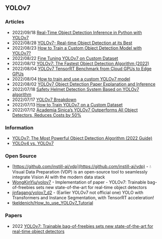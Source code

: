 ## YOLOv7



### Articles
- 2022/09/18 [Real-Time Object Detection Inference in Python with YOLOv7](https://stackabuse.com/real-time-object-detection-inference-in-python-with-yolov7/)
- 2022/08/28 [YOLOv7- Real-time Object Detection at its Best](https://easydailycrypto.com/yolov7-real-time-object-detection-at-its-best/)
- 2022/08/23 [How to Train a Custom Object Detection Model with YOLOv7?](https://www.analyticsvidhya.com/blog/2022/08/how-to-train-a-custom-object-detection-model-with-yolov7/)
- 2022/08/22 [Fine Tuning YOLOv7 on Custom Dataset](https://learnopencv.com/fine-tuning-yolov7-on-custom-dataset/)
- 2022/08/12 [YOLOv7: The Fastest Object Detection Algorithm (2022)](https://aiexpress.io/yolov7-the-fastest-object-detection-algorithm-2022/)
- 2022/08/04 [YOLOv7 TensorRT Benchmark from Cloud GPUs to Edge GPUs](https://www.seeedstudio.com/blog/2022/08/04/yolov7-tensorrt-benchmark-from-cloud-gpus-to-edge-gpus/)
- 2022/08/04 [How to train and use a custom YOLOv7 model](https://blog.paperspace.com/yolov7/)
- 2022/08/02 [YOLOv7 Object Detection Paper Explanation and Inference](https://learnopencv.com/yolov7-object-detection-paper-explanation-and-inference/)
- 2022/07/18 [Safety Helmet Detection System Based on YOLOv7 algorithm](https://www.hackster.io/shahizat/safety-helmet-detection-system-based-on-yolov7-algorithm-3d4cef)
- 2022/07/17 [YOLOv7 Breakdown](https://blog.roboflow.com/yolov7-breakdown/)
- 2022/07/13 [How to Train YOLOv7 on a Custom Dataset](https://aigloballab.com/how-to-train-yolov7-on-a-custom-dataset/)
- 2022/07/12 [Academia Sinica’s YOLOv7 Outperforms All Object Detectors, Reduces Costs by 50%](https://syncedreview.com/2022/07/12/academia-sinicas-yolov7-outperforms-all-object-detectors-reduces-costs-by-50/)


### Information
- [YOLOv7: The Most Powerful Object Detection Algorithm (2022 Guide)](https://viso.ai/deep-learning/yolov7-guide/)
- [YOLOv4 vs. YOLOv7](https://demo.instill.tech/yolov4-vs-yolov7/)


### Open Source
- [https://github.com/instill-ai/vdp](https://github.com/instill-ai/vdp) - 💧 Visual Data Preparation (VDP) is an open-source tool to seamlessly integrate Vision AI with the modern data stack
- [WongKinYiu/yolov7](https://github.com/WongKinYiu/yolov7) - Implementation of paper - YOLOv7: Trainable bag-of-freebies sets new state-of-the-art for real-time object detectors
- [jinfagang/yolov7_d2](https://github.com/jinfagang/yolov7_d2) - (Earlier YOLOv7 not official one) YOLO with Transformers and Instance Segmentation, with TensorRT acceleration! 
- [tkeldenich/How_to_use_YOLOv7_Tutorial](https://github.com/tkeldenich/How_to_use_YOLOv7_Tutorial)


### Papers
- 2022 [YOLOv7: Trainable bag-of-freebies sets new state-of-the-art for real-time object detectors](https://arxiv.org/abs/2207.02696)

